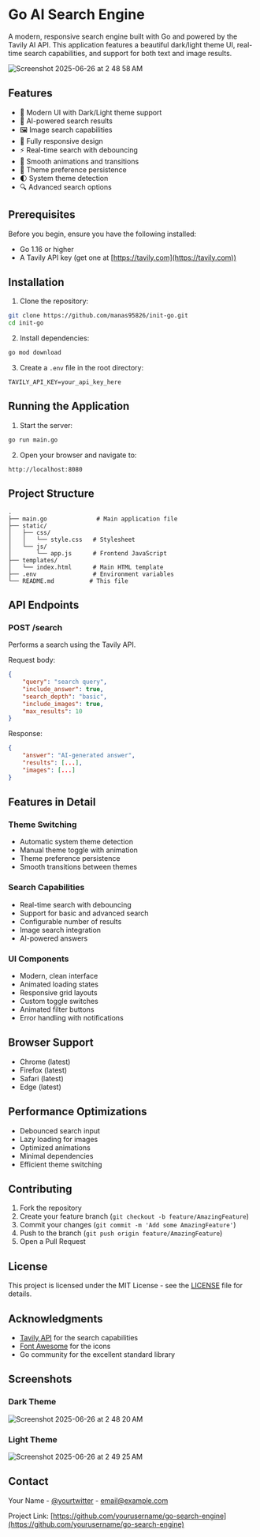# Go AI Search Engine

A modern, responsive search engine built with Go and powered by the Tavily AI API. This application features a beautiful dark/light theme UI, real-time search capabilities, and support for both text and image results.

![Screenshot 2025-06-26 at 2 48 58 AM](https://github.com/user-attachments/assets/14799535-7e29-49fc-9a2b-1108d5d6f6f3)


## Features

- 🎨 Modern UI with Dark/Light theme support
- 🤖 AI-powered search results
- 🖼️ Image search capabilities
- 📱 Fully responsive design
- ⚡ Real-time search with debouncing
- 🔄 Smooth animations and transitions
- 💾 Theme preference persistence
- 🌓 System theme detection
- 🔍 Advanced search options

## Prerequisites

Before you begin, ensure you have the following installed:
- Go 1.16 or higher
- A Tavily API key (get one at [https://tavily.com](https://tavily.com))

## Installation

1. Clone the repository:
```bash
git clone https://github.com/manas95826/init-go.git
cd init-go
```

2. Install dependencies:
```bash
go mod download
```

3. Create a `.env` file in the root directory:
```env
TAVILY_API_KEY=your_api_key_here
```

## Running the Application

1. Start the server:
```bash
go run main.go
```

2. Open your browser and navigate to:
```
http://localhost:8080
```

## Project Structure

```
.
├── main.go              # Main application file
├── static/             
│   ├── css/
│   │   └── style.css   # Stylesheet
│   └── js/
│       └── app.js      # Frontend JavaScript
├── templates/
│   └── index.html      # Main HTML template
├── .env                # Environment variables
└── README.md          # This file
```

## API Endpoints

### POST /search
Performs a search using the Tavily API.

Request body:
```json
{
    "query": "search query",
    "include_answer": true,
    "search_depth": "basic",
    "include_images": true,
    "max_results": 10
}
```

Response:
```json
{
    "answer": "AI-generated answer",
    "results": [...],
    "images": [...]
}
```

## Features in Detail

### Theme Switching
- Automatic system theme detection
- Manual theme toggle with animation
- Theme preference persistence
- Smooth transitions between themes

### Search Capabilities
- Real-time search with debouncing
- Support for basic and advanced search
- Configurable number of results
- Image search integration
- AI-powered answers

### UI Components
- Modern, clean interface
- Animated loading states
- Responsive grid layouts
- Custom toggle switches
- Animated filter buttons
- Error handling with notifications

## Browser Support

- Chrome (latest)
- Firefox (latest)
- Safari (latest)
- Edge (latest)

## Performance Optimizations

- Debounced search input
- Lazy loading for images
- Optimized animations
- Minimal dependencies
- Efficient theme switching

## Contributing

1. Fork the repository
2. Create your feature branch (`git checkout -b feature/AmazingFeature`)
3. Commit your changes (`git commit -m 'Add some AmazingFeature'`)
4. Push to the branch (`git push origin feature/AmazingFeature`)
5. Open a Pull Request

## License

This project is licensed under the MIT License - see the [LICENSE](LICENSE) file for details.

## Acknowledgments

- [Tavily API](https://tavily.com) for the search capabilities
- [Font Awesome](https://fontawesome.com) for the icons
- Go community for the excellent standard library

## Screenshots

### Dark Theme
![Screenshot 2025-06-26 at 2 48 20 AM](https://github.com/user-attachments/assets/2a673b83-0944-40a4-a1c5-6bb1e6ec13fc)


### Light Theme
![Screenshot 2025-06-26 at 2 49 25 AM](https://github.com/user-attachments/assets/4dc8da68-6bde-4ff7-a16a-12737240c256)


## Contact

Your Name - [@yourtwitter](https://twitter.com/yourtwitter) - email@example.com

Project Link: [https://github.com/yourusername/go-search-engine](https://github.com/yourusername/go-search-engine) 
